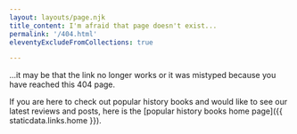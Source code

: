 ```yaml
---
layout: layouts/page.njk
title_content: I'm afraid that page doesn't exist...
permalink: '/404.html'
eleventyExcludeFromCollections: true

---
```


...it may be that the link no longer works or it was mistyped because you have reached this 404 page.

If you are here to check out popular history books and would like to see our latest reviews and posts, here is the [popular history books home page]({{ staticdata.links.home }}).